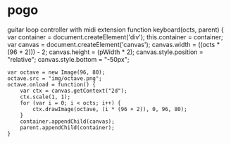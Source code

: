 # pogo
guitar loop controller with midi extension
function keyboard(octs, parent) {
    var container = document.createElement('div');
    this.container = container;
    var canvas = document.createElement('canvas');
    canvas.width = ((octs * (96 + 2))) - 2;
    canvas.height = (pWidth * 2);
    canvas.style.position = "relative";
    canvas.style.bottom = "-50px";

    var octave = new Image(96, 80);
    octave.src = "img/octave.png";
    octave.onload = function() {
        var ctx = canvas.getContext("2d");
        ctx.scale(1, 1);
        for (var i = 0; i < octs; i++) {
            ctx.drawImage(octave, (i * (96 + 2)), 0, 96, 80);
        }
        container.appendChild(canvas);
        parent.appendChild(container);
    }
